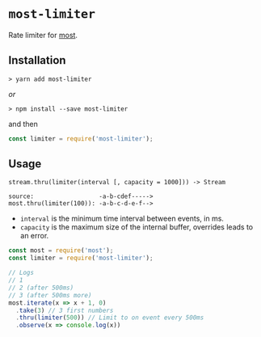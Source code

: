 # `most-limiter` #

Rate limiter for [most](https://github.com/cujojs/most).

## Installation ##

```console
> yarn add most-limiter
```

_or_

```console
> npm install --save most-limiter
```

and then

```js
const limiter = require('most-limiter');
```

## Usage ##

`stream.thru(limiter(interval [, capacity = 1000])) -> Stream`

```
source:                  -a-b-cdef----->
most.thru(limiter(100)): -a-b-c-d-e-f-->
```

- `interval` is the minimum time interval between events, in ms.
- `capacity` is the maximum size of the internal buffer, overrides leads to an error.

```js
const most = require('most');
const limiter = require('most-limiter');

// Logs
// 1
// 2 (after 500ms)
// 3 (after 500ms more)
most.iterate(x => x + 1, 0)
  .take(3) // 3 first numbers
  .thru(limiter(500)) // Limit to on event every 500ms
  .observe(x => console.log(x))
```

